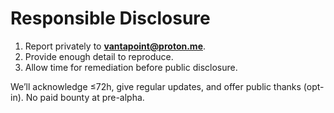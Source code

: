 # Responsible Disclosure

1) Report privately to **vantapoint@proton.me**.  
2) Provide enough detail to reproduce.  
3) Allow time for remediation before public disclosure.

We’ll acknowledge ≤72h, give regular updates, and offer public thanks (opt-in). No paid bounty at pre-alpha.
